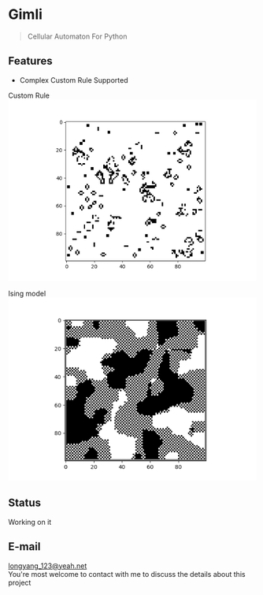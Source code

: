 # Gimli
>Cellular Automaton For Python

## Features
+ Complex Custom Rule Supported

Custom Rule
![](./examples/simplecase1.png)

Ising model
![](./examples/ising.png)

## Status
Working on it

## E-mail
longyang_123@yeah.net  
You're most welcome to contact with me to discuss the details about this project